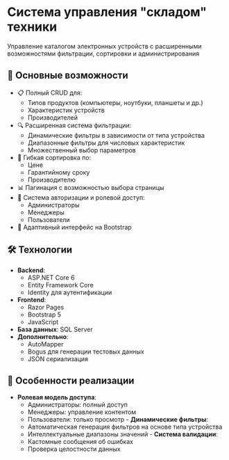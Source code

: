 # Система управления "складом" техники

Управление каталогом электронных устройств с расширенными возможностями фильтрации, сортировки и администрирования

## 🚀 Основные возможности

- 📋 Полный CRUD для:
  - Типов продуктов (компьютеры, ноутбуки, планшеты и др.)
  - Характеристик устройств
  - Производителей
- 🔍 Расширенная система фильтрации:
  - Динамические фильтры в зависимости от типа устройства
  - Диапазонные фильтры для числовых характеристик
  - Множественный выбор параметров
- 🔄 Гибкая сортировка по:
  - Цене
  - Гарантийному сроку
  - Производителю
- 📊 Пагинация с возможностью выбора страницы
- 🔐 Система авторизации и ролевой доступ:
  - Администраторы
  - Менеджеры
  - Пользователи
- 📱 Адаптивный интерфейс на Bootstrap

## 🛠 Технологии

- **Backend**: 
  - ASP.NET Core 6
  - Entity Framework Core
  - Identity для аутентификации
- **Frontend**:
  - Razor Pages
  - Bootstrap 5
  - JavaScript
- **База данных**: SQL Server
- **Дополнительно**:
  - AutoMapper
  - Bogus для генерации тестовых данных
  - JSON сериализация

## 🔑 Особенности реализации
   - **Ролевая модель доступа**:
        - Администраторы: полный доступ
        - Менеджеры: управление контентом
        - Пользователи: только просмотр
    - **Динамические фильтры**:
        - Автоматическая генерация фильтров на основе типа устройства
        - Интеллектуальные диапазоны значений
    - **Система валидации**:
        - Кастомные сообщения об ошибках
        - Проверка целостности данных
